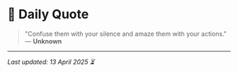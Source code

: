 # 📜 Daily Quote

> "Confuse them with your silence and amaze them with your actions."  
> — **Unknown**

---

_Last updated: 13 April 2025 ⏳_
